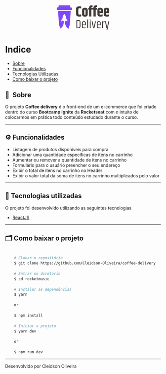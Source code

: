 <h1 align="center">
    <img src="src/assets/logo.svg">
</h1>

<!-- <h1>
    <img src="public/apresentacao.gif">
</h1> -->

<!-- <h3 align="center">
    <a href="https://rocketmusics.herokuapp.com/">Acessar a demonstração</a>
<h3 > -->

# Indice

* [Sobre](#sobre)
* [Funcionalidades](#funcionalidades)
* [Tecnologias Utilizadas](#tecnologias-utilizadas)
* [Como baixar o projeto](#como-baixar-o-projeto)

## 🔖&nbsp; Sobre

O projeto **Coffee delivery** é o front-end de um e-commerce que foi criado dentro do curso **Bootcamp Ignite** da **Rocketseat** com o intuito de colocarmos em prática todo conteúdo estudado durante o curso.

---

## ⚙ Funcionalidades

- Listagem de produtos disponíveis para compra
- Adicionar uma quantidade específicas de itens no carrinho
- Aumentar ou remover a quantidade de itens no carrinho
- Formulário para o usuário preencher o seu endereço
- Exibir o total de itens no carrinho no Header
- Exibir o valor total da soma de itens no carrinho multiplicados pelo valor

---

## 🚀 Tecnologias utilizadas

O projeto foi desenvolvido utilizando as seguintes tecnologias

- [ReactJS](https://reactjs.org)

---

## 🗂 Como baixar o projeto

```bash

    # Clonar o repositório
    $ git clone https://github.com/Cleidson-Oliveira/coffee-delivery

    # Entrar no diretório
    $ cd rocketmusic

    # Instalar as dependências
    $ yarn

    or

    $ npm install

    # Iniciar o projeto
    $ yarn dev
    
    or

    $ npm run dev
```

---

Desenvolvido por Cleidson Oliveira
